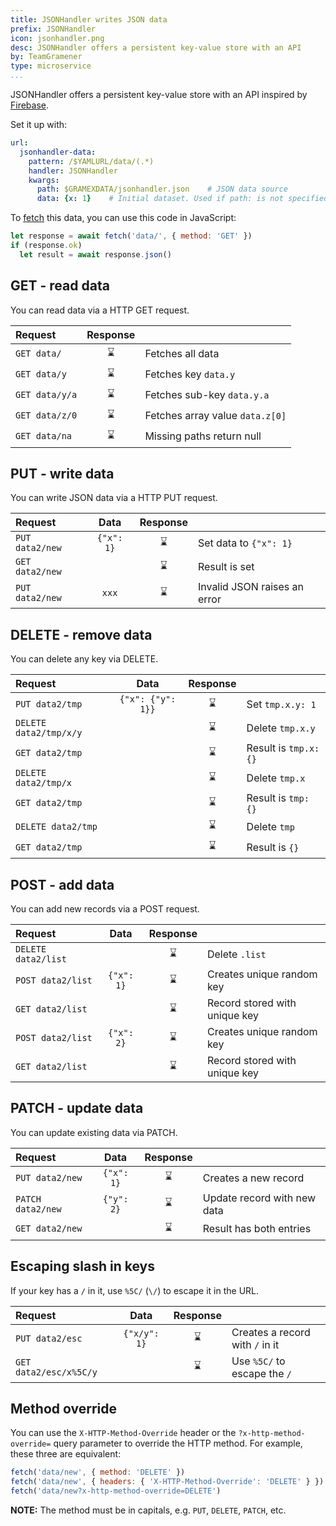 ```yaml
---
title: JSONHandler writes JSON data
prefix: JSONHandler
icon: jsonhandler.png
desc: JSONHandler offers a persistent key-value store with an API
by: TeamGramener
type: microservice
...
```


JSONHandler offers a persistent key-value store with an API inspired by
[Firebase](https://www.firebase.com/docs/rest/api/).

Set it up with:

```yaml
url:
  jsonhandler-data:
    pattern: /$YAMLURL/data/(.*)
    handler: JSONHandler
    kwargs:
      path: $GRAMEXDATA/jsonhandler.json    # JSON data source
      data: {x: 1}    # Initial dataset. Used if path: is not specified. Default: null
```

To [fetch](https://developer.mozilla.org/en-US/docs/Web/API/fetch) this data, you can use this code in JavaScript:

```js
let response = await fetch('data/', { method: 'GET' })
if (response.ok)
  let result = await response.json()
```

## GET - read data

You can read data via a HTTP GET request.

| Request             | Response |                                 |
|:--------------------|:--------:|:--------------------------------|
| `GET data/`         |    ⌛    | Fetches all data                |
| `GET data/y`        |    ⌛    | Fetches key `data.y`            |
| `GET data/y/a`      |    ⌛    | Fetches sub-key `data.y.a`      |
| `GET data/z/0`      |    ⌛    | Fetches array value `data.z[0]` |
| `GET data/na`       |    ⌛    | Missing paths return null       |

## PUT - write data

You can write JSON data via a HTTP PUT request.

| Request             | Data       | Response |                                 |
|:--------------------|:----------:|:--------:|:--------------------------------|
| `PUT data2/new`     | `{"x": 1}` |    ⌛    | Set data to `{"x": 1}`          |
| `GET data2/new`     |            |    ⌛    | Result is set                   |
| `PUT data2/new`     | `xxx`      |    ⌛    | Invalid JSON raises an error    |

## DELETE - remove data

You can delete any key via DELETE.

| Request                | Data               | Response |                       |
|:-----------------------|:------------------:|:--------:|:----------------------|
| `PUT data2/tmp`        | `{"x": {"y": 1}}`  |    ⌛    | Set `tmp.x.y: 1`      |
| `DELETE data2/tmp/x/y` |                    |    ⌛    | Delete `tmp.x.y`      |
| `GET data2/tmp`        |                    |    ⌛    | Result is `tmp.x: {}` |
| `DELETE data2/tmp/x`   |                    |    ⌛    | Delete `tmp.x`        |
| `GET data2/tmp`        |                    |    ⌛    | Result is `tmp: {}`   |
| `DELETE data2/tmp`     |                    |    ⌛    | Delete `tmp`          |
| `GET data2/tmp`        |                    |    ⌛    | Result is `{}`        |

## POST - add data

You can add new records via a POST request.

| Request             | Data       | Response |                                 |
|:--------------------|:----------:|:--------:|:--------------------------------|
| `DELETE data2/list` |            |    ⌛    | Delete `.list`                  |
| `POST data2/list`   | `{"x": 1}` |    ⌛    | Creates unique random key       |
| `GET data2/list`    |            |    ⌛    | Record stored with unique key   |
| `POST data2/list`   | `{"x": 2}` |    ⌛    | Creates unique random key       |
| `GET data2/list`    |            |    ⌛    | Record stored with unique key   |

## PATCH - update data

You can update existing data via PATCH.

| Request             | Data       | Response |                                 |
|:--------------------|:----------:|:--------:|:--------------------------------|
| `PUT data2/new`     | `{"x": 1}` |    ⌛    | Creates a new record            |
| `PATCH data2/new`   | `{"y": 2}` |    ⌛    | Update record with new data     |
| `GET data2/new`     |            |    ⌛    | Result has both entries         |

## Escaping slash in keys

If your key has a `/` in it, use `%5C/` (`\/`) to escape it in the URL.

| Request                | Data         | Response |                                 |
|:--------------------   |:------------:|:--------:|:--------------------------------|
| `PUT data2/esc`        | `{"x/y": 1}` |    ⌛    | Creates a record with `/` in it |
| `GET data2/esc/x%5C/y` |              |    ⌛    | Use `%5C/` to escape the `/`    |


## Method override

You can use the `X-HTTP-Method-Override` header or the `?x-http-method-override=` query parameter
to override the HTTP method. For example, these three are equivalent:

```js
fetch('data/new', { method: 'DELETE' })
fetch('data/new', { headers: { 'X-HTTP-Method-Override': 'DELETE' } })
fetch('data/new?x-http-method-override=DELETE')
```

**NOTE:** The method must be in capitals, e.g. `PUT`, `DELETE`, `PATCH`, etc.

<script src="script.js"></script>
